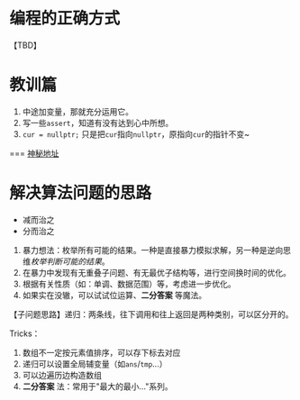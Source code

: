 # 编程的正确方式

【TBD】

# 教训篇
1. 中途加变量，那就充分运用它。
2. 写一些`assert`，知道有没有达到心中所想。
3. `cur = nullptr;` 只是把`cur`指向`nullptr`，原指向`cur`的指针不变~

===
[神秘地址](https://icpc.xidian.wiki/cce)

# 解决算法问题的思路

- 减而治之
- 分而治之

1. 暴力想法：枚举所有可能的结果。一种是直接暴力模拟求解，另一种是逆向思维*枚举判断可能的结果*。
2. 在暴力中发现有无重叠子问题、有无最优子结构等，进行空间换时间的优化。
3. 根据有关性质（如：单调、数据范围）等，考虑进一步优化。
4. 如果实在没辙，可以试试位运算、**二分答案** 等魔法。

【子问题思路】递归：两条线，往下调用和往上返回是两种类别，可以区分开的。

Tricks：

1. 数组不一定按元素值排序，可以存下标去对应
2. 递归可以设置全局辅变量（如`ans`/`tmp`...）
3. 可以边遍历边构造数组
4. **二分答案** 法：常用于"最大的最小..."系列。